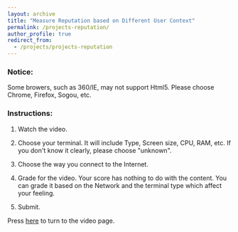 ```yaml
---
layout: archive
title: "Measure Reputation based on Different User Context"
permalink: /projects-reputation/
author_profile: true
redirect_from:
  - /projects/projects-reputation
---
```


 
### Notice:

Some browers, such as 360/IE, may not support Html5. Please choose Chrome, Firefox, Sogou, etc.

### Instructions:

1. Watch the video.

2. Choose your terminal. It will include Type, Screen size, CPU, RAM, etc. If you don't know it clearly, please choose "unknown".

3. Choose the way you connect to the Internet.

4. Grade for the video. Your score has nothing to do with the content.
You can grade it based on the Network and the terminal type which affect your feeling.

5. Submit.


Press [here](http://sguangwang.com/feedback_rating/manage2.php) to turn to the video page.

